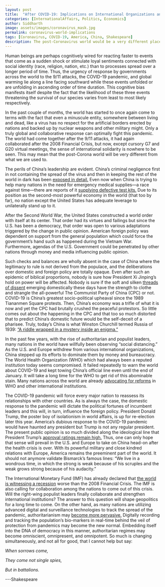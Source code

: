 ```yaml
---
layout: post
title:  "After COVID-19: Implications on International Organizations and the Global Order"
categories: [InternationalAffairs, Politics, Economics]
author: Siddharth
image: assets/images/coronavirus_mask.jpg
permalink: coronavirus-world-implications
tags: [Coronavirus, COVID-19, America, China, Shakespeare]
description: The post-Coronavirus world would be a very different place to live.
---
```

Human beings are perhaps cognitively wired for reacting faster to events that come as a sudden shock or stimulate loyal sentiments connected with social identity (race, religion, nation, etc.) than to processes spread over a longer period of time. Thus, the urgency of response by governments across the world to the 9/11 attacks, the COVID-19 pandemic, and global warming lie along a line facing southward while these events unfolded or are unfolding in ascending order of time duration. This cognitive bias manifests itself despite the fact that the likelihood of these three events threatening the survival of our species varies from least to most likely respectively.

In the past couple of months, the world has started to once again come to terms with the fact that even a minuscule entity, somewhere between living and dead, like a virus has no respect for the artificial borders erected by nations and backed up by nuclear weapons and other military might. Only a truly global and collaborative response can optimally fight this pandemic. The world had come together after the 9/11 attacks, it had again collaborated after the 2008 Financial Crisis, but now, except cursory G7 and G20 virtual meetings, the sense of international solidarity is nowhere to be seen. This may mean that the post-Corona world will be very different from what we are used to.

The perils of China&rsquo;s leadership are evident. China&rsquo;s criminal negligence first in not containing the spread of the virus and then in keeping the rest of the world in dark has been <a href="https://www.eurasiareview.com/16032020-coronavirus-china-falters-and-the-world-suffers-oped/">exposed in detail.</a> Even now when China is trying to help many nations in the need for emergency medical supplies&mdash;a race against time&mdash;there are reports of it <a href="https://www.taiwannews.com.tw/en/news/3905575">supplying defective test kits.</a> Due to its position as the second-most powerful economy in the world (that too by far), no nation except the United States has adequate leverage to unilaterally stand up to it.

After the Second World War, the United States constructed a world order with itself at its center. That order had its virtues and failings but since the U.S. has been a democracy, that order was open to various adaptations triggered by the change in public opinion. American foreign policy was dependent on support from the general population which could force the government&rsquo;s hand such as happened during the Vietnam War. Furthermore, agendas of the U.S. Government could be penetrated by other nations through money and media influencing public opinion.&nbsp;

Such checks and balances are wholly absent in the case of China where the legitimacy to rule is not derived from the populace, and the deliberations over domestic and foreign policy are totally opaque. Even after such an epidemic of biblical proportions, nobody is sure how President Xi Jinping&rsquo;s hold on power will be affected. Nobody is sure if the soft and silken <a href="https://www.nytimes.com/2020/03/03/opinion/coronavirus-china-xi-jinping.html">threads of dissent</a> emerging domestically these days have the strength to clothe and strangle the all-powerful The Communist Party of China (CPC) or not. COVID-19 is China&rsquo;s greatest socio-political upheaval since the 1989 Tiananmen Square protests. Then, China&rsquo;s economy was a trifle of what it is now and yet the CPC had brutally crushed the peaceful protestors. So little comes out about the happening in the CPC and that too so much distorted that to predict China&rsquo;s domestic future would be the self-deceit of a pharisee. Truly, today&rsquo;s China is what Winston Churchill termed Russia of 1939: <a href="http://www.churchill-society-london.org.uk/RusnEnig.html">&ldquo;A riddle wrapped in a mystery inside an enigma.&rdquo;</a>

In the past few years, with the rise of authoritarian and populist leaders, many nations in the world have willfully been observing &ldquo;social distancing.&rdquo; As the U.S. and Europe withdrew from various international organizations, China stepped up its efforts to dominate them by money and bureaucracy. The World Health Organization (WHO) which had always been a reputed institution today seems compromised. It failed repeatedly to warn the world about COVID-19 and kept towing China&rsquo;s official line even until the end of January. It will take a long time for the WHO to get rid of this abominable stain. Many nations across the world are already <a href="https://theprint.in/opinion/why-modi-trump-others-are-angry-at-whos-handling-of-covid-19-crisis/390264/">advocating for reforms</a> in WHO and other international institutions.

The COVID-19 pandemic will force every major nation to reassess its relationships with other countries. As is always the case, the domestic response to the pandemic will dictate the political fortunes of incumbent leaders and this will, in turn, influence the foreign policy. President Donald Trump, the poster boy of isolationism in world affairs, is up for re-election later this year. America&rsquo;s dubious response to the COVID-19 pandemic would have haunted any president but Trump is not any regular president. The present public opinion is so much divided along the ideological line that President Trump&rsquo;s <a href="https://www.usatoday.com/story/news/politics/elections/2020/03/29/coronavirus-what-could-trumps-jump-approval-rating-mean-november/5078347002/">approval ratings remain high.</a> Thus, one can only hope that sense will prevail in the U.S. and Europe to take on China head-on after the health crisis is over. With its powerful military and close kindred relations with Europe, America remains the preeminent part of the world. It should not anymore validate Bismarck&rsquo;s famous lines: &ldquo;We live in a wondrous time, in which the strong is weak because of his scruples and the weak grows strong because of his audacity.&rdquo;

The International Monetary Fund (IMF) has already declared that <a href="https://www.businessinsider.com/imf-global-economy-outlook-recession-coronavirus-international-cooperation-needed-chief-2020-3">the world is witnessing a recession</a> worse than the 2008 Financial Crisis. The IMF is also calling for collaboration among the nations to come out of this crisis. Will the right-wing populist leaders finally collaborate and strengthen international institutions? The answer to this question will shape geopolitics for a long time to come. On the other hand, as many nations are utilizing advanced digital and surveillance technologies to track the spread of the pandemic, authoritarianism may <a href="https://www.ft.com/content/19d90308-6858-11ea-a3c9-1fe6fedcca75?segmentid=acee4131-99c2-09d3-a635-873e61754ec6">become more pervasive.</a> Digitally recording and tracking the population&rsquo;s bio-markers in real-time behind the veil of protection from pandemics may become the new normal. Embedding itself into the DNA of democracy in this manner, authoritarian regimes may become omniscient, omnipresent, and omnipotent. So much is changing simultaneously, and not all for good, that I cannot help but say:

<em>When sorrows come,</em>

<em>They come not single spies,</em>

<em>But in battalions.</em>

---Shakespeare